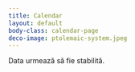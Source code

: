 ```yaml
---
title: Calendar
layout: default
body-class: calendar-page
deco-image: ptolemaic-system.jpeg
---
```


Data urmează să fie stabilită.
